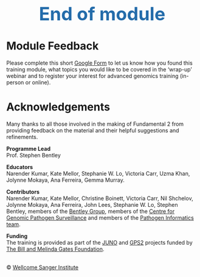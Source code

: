<h1 style="text-align:center"><span style="color:#246CAA; font-size:1.70em">End of module</span></h1>

# Module Feedback

Please complete this short [Google Form](https://docs.google.com/forms/d/1mjLhb3JeLrYZsajrglXVJHW99z9viCQ1UJ8l773_Q18/edit) to let us know how you found this training module, what topics you would like to be covered in the ‘wrap-up’ webinar and to register your interest for advanced genomics training (in-person or online).

# Acknowledgements

Many thanks to all those involved in the making of Fundamental 2 from providing feedback on the material and their helpful suggestions and refinements.

**Programme Lead**
<br/>Prof. Stephen Bentley

**Educators**
<br/>Narender Kumar, Kate Mellor, Stephanie W. Lo, Victoria Carr, Uzma Khan, Jolynne Mokaya, Ana Ferreira, Gemma Murray.

**Contributors**
<br/>Narender Kumar, Kate Mellor, Christine Boinett, Victoria Carr, Nil Shchelov, Jolynne Mokaya, Ana Ferreira, John Lees, Stephanie W. Lo, Stephen Bentley, members of the [Bentley Group](https://bentleygroup.sanger.ac.uk/#team), members of the [Centre for Genomic Pathogen Surveillance](https://www.pathogensurveillance.net/) and members of the [Pathogen Informatics team](https://www.sanger.ac.uk/science/groups/pathogen-informatics).

**Funding**
<br/>The training is provided as part of the [JUNO](https://www.gbsgen.net/) and [GPS2](https://www.pneumogen.net/gps/) projects funded by [The Bill and Melinda Gates Foundation](https://www.gatesfoundation.org/).

</br>&copy; [Wellcome Sanger Institute](https://www.sanger.ac.uk/)
